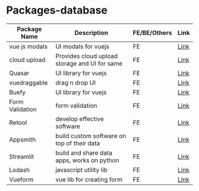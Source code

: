 # Packages-database
|Package Name|Description|FE/BE/Others|Link|
|-|-|-|-|
|vue js modals|UI modals for vuejs|FE|[Link](https://www.npmjs.com/package/vue-js-modal)|
|cloud upload|Provides cloud upload storage and UI for same|FE|[Link](https://www.npmjs.com/package/@bytescale/upload-widget-vue)|
|Quasar|UI library for vuejs|FE|[Link](https://quasar.dev/)|
| vuedraggable |drag n drop UI|FE|[Link](https://www.npmjs.com/package/vuedraggable)|
|Buefy|UI library for vuejs|FE|[Link](https://buefy.org/)|
|Form Validation|form validation|FE|[Link](https://www.npmjs.com/package/vee-validate)|
|Retool|develop effective software|FE|[Link](https://retool.com/)|
|Appsmith|build custom software on top of their data|FE|[Link](https://www.appsmith.com/)|
|Streamlit|build and share data apps, works on python|FE|[Link](https://streamlit.io/)| 
|Lodash|javascript utility lib|FE|[Link](https://lodash.com/)|
|Vueform|vue lib for creating form|FE|[Link](https://vueform.com/)|
